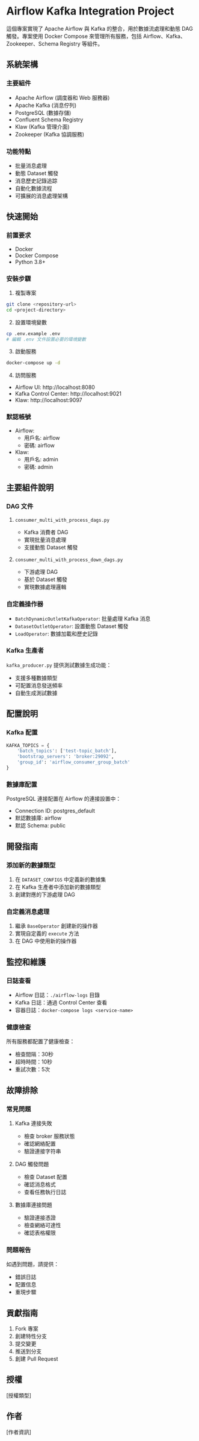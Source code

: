 # Airflow Kafka Integration Project

這個專案實現了 Apache Airflow 與 Kafka 的整合，用於數據流處理和動態 DAG 觸發。專案使用 Docker Compose 來管理所有服務，包括 Airflow、Kafka、Zookeeper、Schema Registry 等組件。

## 系統架構

### 主要組件
- Apache Airflow (調度器和 Web 服務器)
- Apache Kafka (消息佇列)
- PostgreSQL (數據存儲)
- Confluent Schema Registry
- Klaw (Kafka 管理介面)
- Zookeeper (Kafka 協調服務)

### 功能特點
- 批量消息處理
- 動態 Dataset 觸發
- 消息歷史記錄追踪
- 自動化數據流程
- 可擴展的消息處理架構

## 快速開始

### 前置要求
- Docker
- Docker Compose
- Python 3.8+

### 安裝步驟

1. 複製專案
```bash
git clone <repository-url>
cd <project-directory>
```

2. 設置環境變數
```bash
cp .env.example .env
# 編輯 .env 文件設置必要的環境變數
```

3. 啟動服務
```bash
docker-compose up -d
```

4. 訪問服務
- Airflow UI: http://localhost:8080
- Kafka Control Center: http://localhost:9021
- Klaw: http://localhost:9097

### 默認帳號
- Airflow: 
  - 用戶名: airflow
  - 密碼: airflow
- Klaw:
  - 用戶名: admin
  - 密碼: admin

## 主要組件說明

### DAG 文件
1. `consumer_multi_with_process_dags.py`
   - Kafka 消費者 DAG
   - 實現批量消息處理
   - 支援動態 Dataset 觸發

2. `consumer_multi_with_process_down_dags.py`
   - 下游處理 DAG
   - 基於 Dataset 觸發
   - 實現數據處理邏輯

### 自定義操作器
- `BatchDynamicOutletKafkaOperator`: 批量處理 Kafka 消息
- `DatasetOutletOperator`: 設置動態 Dataset 觸發
- `LoadOperator`: 數據加載和歷史記錄

### Kafka 生產者
`kafka_producer.py` 提供測試數據生成功能：
- 支援多種數據類型
- 可配置消息發送頻率
- 自動生成測試數據

## 配置說明

### Kafka 配置
```python
KAFKA_TOPICS = {
    'batch_topics': ['test-topic_batch'],
    'bootstrap_servers': 'broker:29092',
    'group_id': 'airflow_consumer_group_batch'
}
```

### 數據庫配置
PostgreSQL 連接配置在 Airflow 的連接設置中：
- Connection ID: postgres_default
- 默認數據庫: airflow
- 默認 Schema: public

## 開發指南

### 添加新的數據類型
1. 在 `DATASET_CONFIGS` 中定義新的數據集
2. 在 Kafka 生產者中添加新的數據類型
3. 創建對應的下游處理 DAG

### 自定義消息處理
1. 繼承 `BaseOperator` 創建新的操作器
2. 實現自定義的 `execute` 方法
3. 在 DAG 中使用新的操作器

## 監控和維護

### 日誌查看
- Airflow 日誌：`./airflow-logs` 目錄
- Kafka 日誌：通過 Control Center 查看
- 容器日誌：`docker-compose logs <service-name>`

### 健康檢查
所有服務都配置了健康檢查：
- 檢查間隔：30秒
- 超時時間：10秒
- 重試次數：5次

## 故障排除

### 常見問題
1. Kafka 連接失敗
   - 檢查 broker 服務狀態
   - 確認網絡配置
   - 驗證連接字符串

2. DAG 觸發問題
   - 檢查 Dataset 配置
   - 確認消息格式
   - 查看任務執行日誌

3. 數據庫連接問題
   - 驗證連接憑證
   - 檢查網絡可達性
   - 確認表格權限

### 問題報告
如遇到問題，請提供：
- 錯誤日誌
- 配置信息
- 重現步驟

## 貢獻指南
1. Fork 專案
2. 創建特性分支
3. 提交變更
4. 推送到分支
5. 創建 Pull Request

## 授權
[授權類型]

## 作者
[作者資訊]